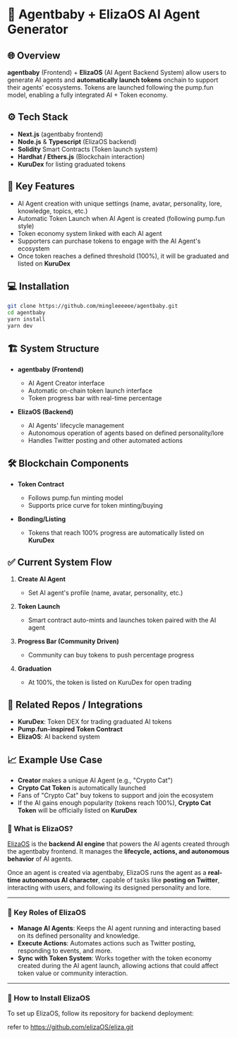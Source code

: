 # 🧠 Agentbaby + ElizaOS AI Agent Generator

## 🌐 Overview

**agentbaby** (Frontend) + **ElizaOS** (AI Agent Backend System) allow users to generate AI agents and **automatically launch tokens** onchain to support their agents' ecosystems. Tokens are launched following the pump.fun model, enabling a fully integrated AI + Token economy.

## ⚙️ Tech Stack

- **Next.js** (agentbaby frontend)
- **Node.js** & **Typescript** (ElizaOS backend)
- **Solidity** Smart Contracts (Token launch system)
- **Hardhat / Ethers.js** (Blockchain interaction)
- **KuruDex** for listing graduated tokens

## 🚀 Key Features

- AI Agent creation with unique settings (name, avatar, personality, lore, knowledge, topics, etc.)
- Automatic Token Launch when AI Agent is created (following pump.fun style)
- Token economy system linked with each AI agent
- Supporters can purchase tokens to engage with the AI Agent's ecosystem
- Once token reaches a defined threshold (100%), it will be graduated and listed on **KuruDex**

## 💻 Installation

```bash
git clone https://github.com/mingleeeeee/agentbaby.git
cd agentbaby
yarn install
yarn dev
```

## 🏗️ System Structure

- **agentbaby (Frontend)**
  - AI Agent Creator interface
  - Automatic on-chain token launch interface
  - Token progress bar with real-time percentage

- **ElizaOS (Backend)**
  - AI Agents' lifecycle management
  - Autonomous operation of agents based on defined personality/lore
  - Handles Twitter posting and other automated actions

## 🛠️ Blockchain Components

- **Token Contract**
  - Follows pump.fun minting model
  - Supports price curve for token minting/buying

- **Bonding/Listing**
  - Tokens that reach 100% progress are automatically listed on **KuruDex**

## ✅ Current System Flow

1. **Create AI Agent**
   - Set AI agent's profile (name, avatar, personality, etc.)

2. **Token Launch**
   - Smart contract auto-mints and launches token paired with the AI agent

3. **Progress Bar (Community Driven)**
   - Community can buy tokens to push percentage progress

4. **Graduation**
   - At 100%, the token is listed on KuruDex for open trading

## 🔗 Related Repos / Integrations

- **KuruDex**: Token DEX for trading graduated AI tokens
- **Pump.fun-inspired Token Contract**
- **ElizaOS**: AI backend system

## 📈 Example Use Case

- **Creator** makes a unique AI Agent (e.g., "Crypto Cat")
- **Crypto Cat Token** is automatically launched
- Fans of "Crypto Cat" buy tokens to support and join the ecosystem
- If the AI gains enough popularity (tokens reach 100%), **Crypto Cat Token** will be officially listed on **KuruDex**

### 🤖 What is ElizaOS?

[ElizaOS](https://github.com/elizaOS/eliza) is the **backend AI engine** that powers the AI agents created through the agentbaby frontend. It manages the **lifecycle, actions, and autonomous behavior** of AI agents.

Once an agent is created via agentbaby, ElizaOS runs the agent as a **real-time autonomous AI character**, capable of tasks like **posting on Twitter**, interacting with users, and following its designed personality and lore.

---

### 🔑 Key Roles of ElizaOS

- **Manage AI Agents**: Keeps the AI agent running and interacting based on its defined personality and knowledge.
- **Execute Actions**: Automates actions such as Twitter posting, responding to events, and more.
- **Sync with Token System**: Works together with the token economy created during the AI agent launch, allowing actions that could affect token value or community interaction.

---

### 💾 How to Install ElizaOS

To set up ElizaOS, follow its repository for backend deployment:

refer to https://github.com/elizaOS/eliza.git
